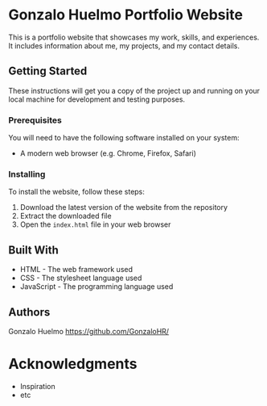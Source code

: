 # Gonzalo Huelmo Portfolio Website

This is a portfolio website that showcases my work, skills, and experiences. It includes information about me, my projects, and my contact details.

## Getting Started

These instructions will get you a copy of the project up and running on your local machine for development and testing purposes.

### Prerequisites

You will need to have the following software installed on your system:

- A modern web browser (e.g. Chrome, Firefox, Safari)

### Installing

To install the website, follow these steps:

1. Download the latest version of the website from the repository
2. Extract the downloaded file
3. Open the `index.html` file in your web browser

## Built With

- HTML - The web framework used
- CSS - The stylesheet language used
- JavaScript - The programming language used

## Authors

Gonzalo Huelmo https://github.com/GonzaloHR/


# Acknowledgments

- Inspiration
- etc
